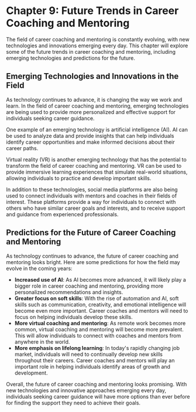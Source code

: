 Chapter 9: Future Trends in Career Coaching and Mentoring
=========================================================

The field of career coaching and mentoring is constantly evolving, with new technologies and innovations emerging every day. This chapter will explore some of the future trends in career coaching and mentoring, including emerging technologies and predictions for the future.

Emerging Technologies and Innovations in the Field
--------------------------------------------------

As technology continues to advance, it is changing the way we work and learn. In the field of career coaching and mentoring, emerging technologies are being used to provide more personalized and effective support for individuals seeking career guidance.

One example of an emerging technology is artificial intelligence (AI). AI can be used to analyze data and provide insights that can help individuals identify career opportunities and make informed decisions about their career paths.

Virtual reality (VR) is another emerging technology that has the potential to transform the field of career coaching and mentoring. VR can be used to provide immersive learning experiences that simulate real-world situations, allowing individuals to practice and develop important skills.

In addition to these technologies, social media platforms are also being used to connect individuals with mentors and coaches in their fields of interest. These platforms provide a way for individuals to connect with others who have similar career goals and interests, and to receive support and guidance from experienced professionals.

Predictions for the Future of Career Coaching and Mentoring
-----------------------------------------------------------

As technology continues to advance, the future of career coaching and mentoring looks bright. Here are some predictions for how the field may evolve in the coming years:

* **Increased use of AI**: As AI becomes more advanced, it will likely play a bigger role in career coaching and mentoring, providing more personalized recommendations and insights.
* **Greater focus on soft skills**: With the rise of automation and AI, soft skills such as communication, creativity, and emotional intelligence will become even more important. Career coaches and mentors will need to focus on helping individuals develop these skills.
* **More virtual coaching and mentoring**: As remote work becomes more common, virtual coaching and mentoring will become more prevalent. This will allow individuals to connect with coaches and mentors from anywhere in the world.
* **More emphasis on lifelong learning**: In today's rapidly changing job market, individuals will need to continually develop new skills throughout their careers. Career coaches and mentors will play an important role in helping individuals identify areas of growth and development.

Overall, the future of career coaching and mentoring looks promising. With new technologies and innovative approaches emerging every day, individuals seeking career guidance will have more options than ever before for finding the support they need to achieve their goals.
